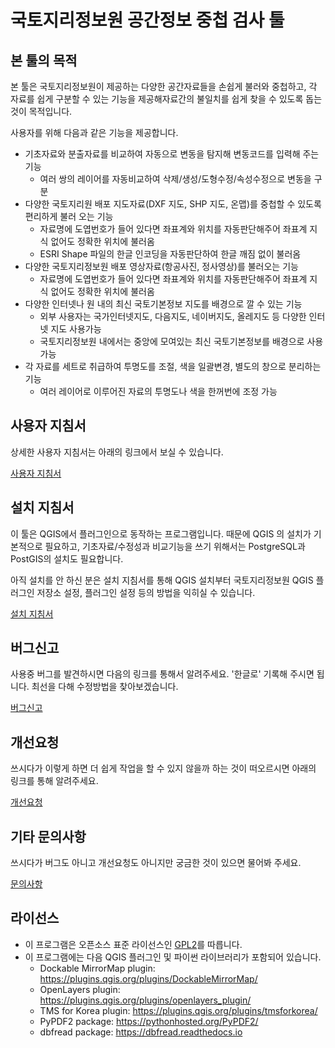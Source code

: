 # 국토지리정보원 공간정보 중첩 검사 툴

## 본 툴의 목적
본 툴은 국토지리정보원이 제공하는 다양한 공간자료들을 손쉽게 불러와 중첩하고, 각 자료를 쉽게 구분할 수 있는 기능을 제공해자료간의 불일치를 쉽게 찾을 수 있도록 돕는 것이 목적입니다.

사용자를 위해 다음과 같은 기능을 제공합니다.
 * 기초자료와 분출자료를 비교하여 자동으로 변동을 탐지해 변동코드를 입력해 주는 기능
   - 여러 쌍의 레이어를 자동비교하여 삭제/생성/도형수정/속성수정으로 변동을 구분
 * 다양한 국토지리원 배포 지도자료(DXF 지도, SHP 지도, 온맵)를 중첩할 수 있도록 편리하게 불러 오는 기능
   - 자료명에 도엽번호가 들어 있다면 좌표계와 위치를 자동판단해주어 좌표계 지식 없어도 정확한 위치에 불러옴
   - ESRI Shape 파일의 한글 인코딩을 자동판단하여 한글 깨짐 없이 불러옴
 * 다양한 국토지리정보원 배포 영상자료(항공사진, 정사영상)를 불러오는 기능
   - 자료명에 도엽번호가 들어 있다면 좌표계와 위치를 자동판단해주어 좌표계 지식 없어도 정확한 위치에 불러옴
 * 다양한 인터넷나 원 내의 최신 국토기본정보 지도를 배경으로 깔 수 있는 기능
   - 외부 사용자는 국가인터넷지도, 다음지도, 네이버지도, 올레지도 등 다양한 인터넷 지도 사용가능
   - 국토지리정보원 내에서는 중앙에 모여있는 최신 국토기본정보를 배경으로 사용 가능
 * 각 자료를 세트로 취급하여 투명도를 조절, 색을 일괄변경, 별도의 창으로 분리하는 기능
   - 여러 레이어로 이루어진 자료의 투명도나 색을 한꺼번에 조정 가능

## 사용자 지침서
상세한 사용자 지침서는 아래의 링크에서 보실 수 있습니다.

[사용자 지침서](docs/manual/manual.md)

## 설치 지침서
이 툴은 QGIS에서 플러그인으로 동작하는 프로그램입니다. 때문에 QGIS 의 설치가 기본적으로 필요하고, 기초자료/수정성과 비교기능을 쓰기 위해서는 PostgreSQL과 PostGIS의 설치도 필요합니다.

아직 설치를 안 하신 분은 설치 지침서를 통해 QGIS 설치부터 국토지리정보원 QGIS  플러그인 저장소 설정, 플러그인 설정 등의 방법을 익히실 수 있습니다.

[설치 지침서](docs/install/install.md)

## 버그신고
사용중 버그를 발견하시면 다음의 링크를 통해서 알려주세요. '한글로' 기록해 주시면 됩니다.
최선을 다해 수정방법을 찾아보겠습니다.

[버그신고](https://github.com/kr-ngii/NgiiDataOverlay/issues/new?template=bug_report.md)

## 개선요청
쓰시다가 이렇게 하면 더 쉽게 작업을 할 수 있지 않을까 하는 것이 떠오르시면 아래의 링크를 통해 알려주세요.

[개선요청](https://github.com/kr-ngii/NgiiDataOverlay/issues/new?template=feature_request.md)

## 기타 문의사항
쓰시다가 버그도 아니고 개선요청도 아니지만 궁금한 것이 있으면 물어봐 주세요.

[문의사항](https://github.com/kr-ngii/NgiiDataOverlay/issues/new?template=question.md)

## 라이선스
 * 이 프로그램은 오픈소스 표준 라이선스인 [GPL2](LICENSE)를 따릅니다.
 * 이 프로그램에는 다음 QGIS 플러그인 및 파이썬 라이브러리가 포함되어 있습니다.
   - Dockable MirrorMap plugin: <https://plugins.qgis.org/plugins/DockableMirrorMap/>
   - OpenLayers plugin: <https://plugins.qgis.org/plugins/openlayers_plugin/>
   - TMS for Korea plugin: <https://plugins.qgis.org/plugins/tmsforkorea/>
   - PyPDF2 package: <https://pythonhosted.org/PyPDF2/>
   - dbfread package: <https://dbfread.readthedocs.io>
